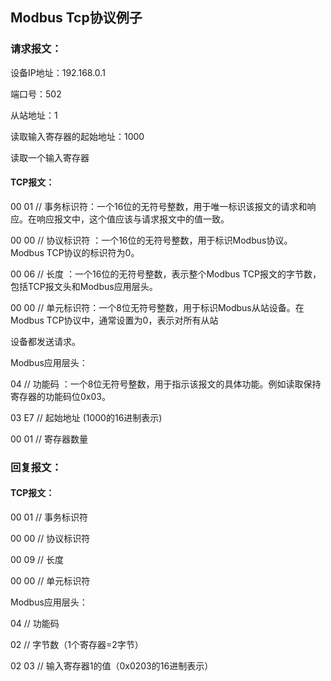 ## Modbus Tcp协议例子

### 请求报文：

设备IP地址：192.168.0.1

端口号：502

从站地址：1

读取输入寄存器的起始地址：1000

读取一个输入寄存器

#### TCP报文：

00 01 // 事务标识符：一个16位的无符号整数，用于唯一标识该报文的请求和响应。在响应报文中，这个值应该与请求报文中的值一致。

00 00 // 协议标识符 ：一个16位的无符号整数，用于标识Modbus协议。Modbus TCP协议的标识符为0。

00 06 // 长度 ：一个16位的无符号整数，表示整个Modbus TCP报文的字节数，包括TCP报文头和Modbus应用层头。

00 00 // 单元标识符：一个8位无符号整数，用于标识Modbus从站设备。在Modbus TCP协议中，通常设置为0，表示对所有从站

设备都发送请求。

Modbus应用层头： 

04 // 功能码 ：一个8位无符号整数，用于指示该报文的具体功能。例如读取保持寄存器的功能码位0x03。

03 E7 // 起始地址 (1000的16进制表示) 

00 01 // 寄存器数量

### 回复报文：

#### TCP报文：

00 01 // 事务标识符 

00 00 // 协议标识符 

00 09 // 长度 

00 00 // 单元标识符

Modbus应用层头： 

04 // 功能码 

02 // 字节数（1个寄存器=2字节） 

02 03 // 输入寄存器1的值（0x0203的16进制表示）